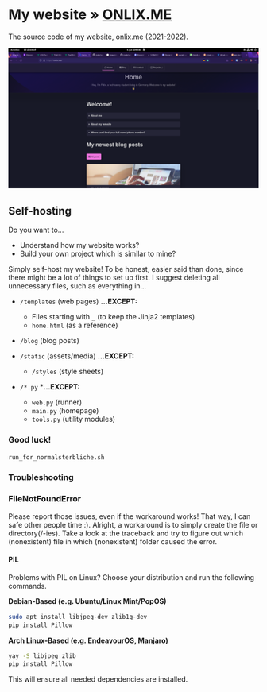 # My website » [ONLIX.ME](https://onlix.me)
The source code of my website, onlix.me (2021-2022).

![Screenshot](docs/assets/website.png)

## Self-hosting
Do you want to...
- Understand how my website works?
- Build your own project which is similar to mine?

Simply self-host my website! To be honest, easier said than done, since there might be a lot of things to set up first. I suggest deleting all unnecessary files, such as everything in...

- `/templates` (web pages) **...EXCEPT:**
    - Files starting with `_` (to keep the Jinja2 templates)
    - `home.html` (as a reference)

- `/blog` (blog posts)

- `/static` (assets/media) **...EXCEPT:**
    - `/styles` (style sheets)

- `/*.py` ***...EXCEPT:**
    - `web.py` (runner)
    - `main.py` (homepage)
    - `tools.py` (utility modules)

### Good luck!
```sh
run_for_normalsterbliche.sh
```
### Troubleshooting
### FileNotFoundError
Please report those issues, even if the workaround works! That way, I can safe other people time :).
Alright, a workaround is to simply create the file or directory(/-ies). Take a look at the traceback and try to figure out which (nonexistent) file in which (nonexistent) folder caused the error.

#### PIL
Problems with PIL on Linux? Choose your distribution and run the following commands.

**Debian-Based (e.g. Ubuntu/Linux Mint/PopOS)**
```sh
sudo apt install libjpeg-dev zlib1g-dev
pip install Pillow
```
**Arch Linux-Based (e.g. EndeavourOS, Manjaro)**
```sh
yay -S libjpeg zlib
pip install Pillow
```

This will ensure all needed dependencies are installed.
